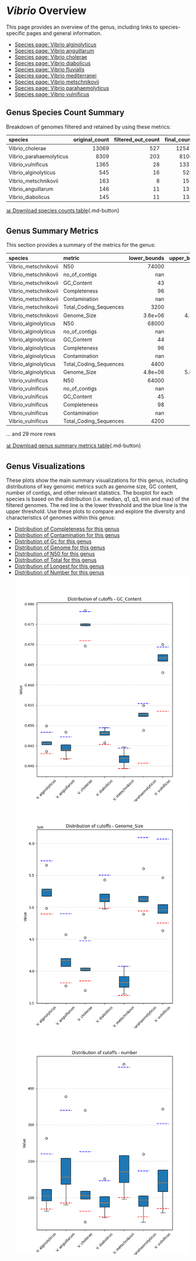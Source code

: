 # *Vibrio* Overview
This page provides an overview of the genus, including links to species-specific pages and general information.

- [Species page: Vibrio alginolyticus](Vibrio_alginolyticus/index.md)
- [Species page: Vibrio anguillarum](Vibrio_anguillarum/index.md)
- [Species page: Vibrio cholerae](Vibrio_cholerae/index.md)
- [Species page: Vibrio diabolicus](Vibrio_diabolicus/index.md)
- [Species page: Vibrio fluvialis](Vibrio_fluvialis/index.md)
- [Species page: Vibrio mediterranei](Vibrio_mediterranei/index.md)
- [Species page: Vibrio metschnikovii](Vibrio_metschnikovii/index.md)
- [Species page: Vibrio parahaemolyticus](Vibrio_parahaemolyticus/index.md)
- [Species page: Vibrio vulnificus](Vibrio_vulnificus/index.md)
## Genus Species Count Summary
Breakdown of genomes filtered and retained by using these metrics:

| species                 |   original_count |   filtered_out_count |   final_count |
|:------------------------|-----------------:|---------------------:|--------------:|
| Vibrio_cholerae         |            13069 |                  527 |         12542 |
| Vibrio_parahaemolyticus |             8309 |                  203 |          8106 |
| Vibrio_vulnificus       |             1365 |                   28 |          1337 |
| Vibrio_alginolyticus    |              545 |                   16 |           529 |
| Vibrio_metschnikovii    |              163 |                    8 |           155 |
| Vibrio_anguillarum      |              146 |                   11 |           135 |
| Vibrio_diabolicus       |              145 |                   11 |           134 |


[📊 Download species counts table](species_counts.csv){.md-button}
## Genus Summary Metrics
This section provides a summary of the metrics for the genus:

| species              | metric                 |   lower_bounds |   upper_bounds |
|:---------------------|:-----------------------|---------------:|---------------:|
| Vibrio_metschnikovii | N50                    |    74000       |      nan       |
| Vibrio_metschnikovii | no_of_contigs          |      nan       |      460       |
| Vibrio_metschnikovii | GC_Content             |       43       |       45       |
| Vibrio_metschnikovii | Completeness           |       96       |      nan       |
| Vibrio_metschnikovii | Contamination          |      nan       |        2       |
| Vibrio_metschnikovii | Total_Coding_Sequences |     3200       |     3800       |
| Vibrio_metschnikovii | Genome_Size            |        3.6e+06 |        4.1e+06 |
| Vibrio_alginolyticus | N50                    |    68000       |      nan       |
| Vibrio_alginolyticus | no_of_contigs          |      nan       |      220       |
| Vibrio_alginolyticus | GC_Content             |       44       |       45       |
| Vibrio_alginolyticus | Completeness           |       96       |      nan       |
| Vibrio_alginolyticus | Contamination          |      nan       |        4       |
| Vibrio_alginolyticus | Total_Coding_Sequences |     4400       |     5300       |
| Vibrio_alginolyticus | Genome_Size            |        4.8e+06 |        5.8e+06 |
| Vibrio_vulnificus    | N50                    |    64000       |      nan       |
| Vibrio_vulnificus    | no_of_contigs          |      nan       |      310       |
| Vibrio_vulnificus    | GC_Content             |       45       |       47       |
| Vibrio_vulnificus    | Completeness           |       98       |      nan       |
| Vibrio_vulnificus    | Contamination          |      nan       |        6       |
| Vibrio_vulnificus    | Total_Coding_Sequences |     4200       |     5800       |

... and 29 more rows


[📊 Download genus summary metrics table](genus_summary_metrics.csv){.md-button}
## Genus Visualizations
These plots show the main summary visualizations for this genus, including distributions of key genomic metrics such as genome size, GC content, number of contigs, and other relevant statistics. The boxplot for each species is based on the distribution (i.e. median, q1, q3, min and max) of the filtered genomes. The red line is the lower threshold and the blue line is the upper threshold. Use these plots to compare and explore the diversity and characteristics of genomes within this genus:

- [Distribution of Completeness for this genus](Completeness_Specific_boxplot_0.png)
- [Distribution of Contamination for this genus](Contamination_boxplot_0.png)
- [Distribution of Gc for this genus](GC_Content_boxplot_0.png)
- [Distribution of Genome for this genus](Genome_Size_boxplot_0.png)
- [Distribution of N50 for this genus](N50_boxplot_0.png)
- [Distribution of Total for this genus](Total_Coding_Sequences_boxplot_0.png)
- [Distribution of Longest for this genus](longest_boxplot_0.png)
- [Distribution of Number for this genus](number_boxplot_0.png)
![Distribution of Gc](GC_Content_boxplot_0.png)
![Distribution of Genome](Genome_Size_boxplot_0.png)
![Distribution of Number](number_boxplot_0.png)
